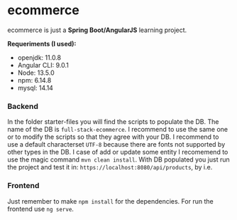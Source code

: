 # ecommerce

ecommerce is just a **Spring Boot/AngularJS** learning project.

**Requeriments (I used):**
- openjdk: 11.0.8
- Angular CLI: 9.0.1
- Node: 13.5.0
- npm: 6.14.8 
- mysql: 14.14

### Backend
In the folder starter-files you will find the scripts to populate the DB. The name of the DB is `full-stack-ecommerce`.
I recommend to use the same one or to modify the scripts so that they agree with your DB.
I recommend to use a default characterset `UTF-8` because there are fonts not supported by other types in the DB.
I case of add or update some entity I recomemend to use the magic command `mvn clean install`.
With DB populated you just run the project and test it in: `https://localhost:8080/api/products`, by i.e.

### Frontend
Just remember to make `npm install` for the dependencies.
For run the frontend use `ng serve`.
